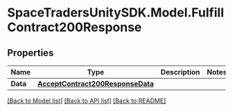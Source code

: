 # SpaceTradersUnitySDK.Model.FulfillContract200Response

## Properties

Name | Type | Description | Notes
------------ | ------------- | ------------- | -------------
**Data** | [**AcceptContract200ResponseData**](AcceptContract200ResponseData.md) |  | 

[[Back to Model list]](../README.md#documentation-for-models) [[Back to API list]](../README.md#documentation-for-api-endpoints) [[Back to README]](../README.md)

